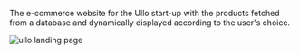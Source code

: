 The e-commerce website for the Ullo start-up with the products fetched from a database and dynamically displayed according to the user's choice.

![ullo landing page](https://user-images.githubusercontent.com/78381060/142072340-31607efe-b882-4820-b322-911ad47fe4fb.jpg)
